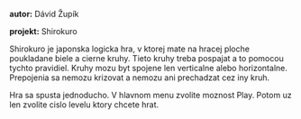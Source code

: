 **autor:** Dávid Župík

**projekt:** Shirokuro

Shirokuro je japonska logicka hra,
v ktorej mate na hracej ploche poukladane biele a cierne kruhy.
Tieto kruhy treba pospajat a to pomocou tychto pravidiel.
Kruhy mozu byt spojene len verticalne alebo horizontalne.
Prepojenia sa nemozu krizovat a nemozu ani prechadzat cez iny kruh.

Hra sa spusta jednoducho. V hlavnom menu zvolite moznost Play.
Potom uz len zvolite cislo levelu ktory chcete hrat.